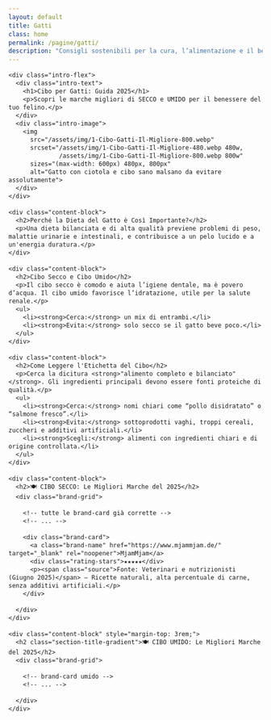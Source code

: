 ```yaml
---
layout: default
title: Gatti
class: home
permalink: /pagine/gatti/
description: "Consigli sostenibili per la cura, l’alimentazione e il benessere dei gatti"
---
```


<div class="post-container">
  <div class="page-cibo-gatti">

    <div class="intro-flex">
      <div class="intro-text">
        <h1>Cibo per Gatti: Guida 2025</h1>
        <p>Scopri le marche migliori di SECCO e UMIDO per il benessere del tuo felino.</p>
      </div>
      <div class="intro-image">
        <img 
          src="/assets/img/1-Cibo-Gatti-Il-Migliore-800.webp"
          srcset="/assets/img/1-Cibo-Gatti-Il-Migliore-480.webp 480w,
                  /assets/img/1-Cibo-Gatti-Il-Migliore-800.webp 800w"
          sizes="(max-width: 600px) 480px, 800px"
          alt="Gatto con ciotola e cibo sano malsano da evitare assolutamente">
      </div>
    </div>

    <div class="content-block">
      <h2>Perché la Dieta del Gatto è Così Importante?</h2>
      <p>Una dieta bilanciata e di alta qualità previene problemi di peso, malattie urinarie e intestinali, e contribuisce a un pelo lucido e a un'energia duratura.</p>
    </div>

    <div class="content-block">
      <h2>Cibo Secco e Cibo Umido</h2>
      <p>Il cibo secco è comodo e aiuta l’igiene dentale, ma è povero d’acqua. Il cibo umido favorisce l’idratazione, utile per la salute renale.</p>
      <ul>
        <li><strong>Cerca:</strong> un mix di entrambi.</li>
        <li><strong>Evita:</strong> solo secco se il gatto beve poco.</li>
      </ul>
    </div>

    <div class="content-block">
      <h2>Come Leggere l'Etichetta del Cibo</h2>
      <p>Cerca la dicitura <strong>"alimento completo e bilanciato"</strong>. Gli ingredienti principali devono essere fonti proteiche di qualità.</p>
      <ul>
        <li><strong>Cerca:</strong> nomi chiari come “pollo disidratato” o “salmone fresco”.</li>
        <li><strong>Evita:</strong> sottoprodotti vaghi, troppi cereali, zuccheri e additivi artificiali.</li>
        <li><strong>Scegli:</strong> alimenti con ingredienti chiari e di origine controllata.</li>
      </ul>
    </div>

    <div class="content-block">
      <h2>🍽️ CIBO SECCO: Le Migliori Marche del 2025</h2>
      <div class="brand-grid">

        <!-- tutte le brand-card già corrette -->
        <!-- ... -->

        <div class="brand-card">
          <a class="brand-name" href="https://www.mjammjam.de/" target="_blank" rel="noopener">MjamMjam</a>
          <div class="rating-stars">★★★★★</div>
          <p><span class="source">Fonte: Veterinari e nutrizionisti (Giugno 2025)</span> — Ricette naturali, alta percentuale di carne, senza additivi artificiali.</p>
        </div>

      </div>
    </div>

    <div class="content-block" style="margin-top: 3rem;">
      <h2 class="section-title-gradient">🍽️ CIBO UMIDO: Le Migliori Marche del 2025</h2>
      <div class="brand-grid">

        <!-- brand-card umido -->
        <!-- ... -->

      </div>
    </div>

  </div>
</div>
